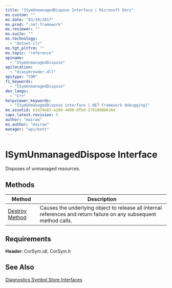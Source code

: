 ```yaml
---
title: "ISymUnmanagedDispose Interface | Microsoft Docs"
ms.custom: ""
ms.date: "03/30/2017"
ms.prod: ".net-framework"
ms.reviewer: ""
ms.suite: ""
ms.technology: 
  - "dotnet-clr"
ms.tgt_pltfrm: ""
ms.topic: "reference"
apiname: 
  - "ISymUnmanagedDispose"
apilocation: 
  - "diasymreader.dll"
apitype: "COM"
f1_keywords: 
  - "ISymUnmanagedDispose"
dev_langs: 
  - "C++"
helpviewer_keywords: 
  - "ISymUnmanagedDispose interface [.NET Framework debugging]"
ms.assetid: b1d74e83-a200-4d00-8fbd-27918808616d
caps.latest.revision: 5
author: "mairaw"
ms.author: "mairaw"
manager: "wpickett"
---
```

# ISymUnmanagedDispose Interface
Disposes of unmanaged resources.  
  
## Methods  
  
|Method|Description|  
|------------|-----------------|  
|[Destroy Method](../../../../docs/framework/unmanaged-api/diagnostics/isymunmanageddispose-destroy-method.md)|Causes the underlying object to release all internal references and return failure on any subsequent method calls.|  
  
## Requirements  
 **Header:** CorSym.idl, CorSym.h  
  
## See Also  
 [Diagnostics Symbol Store Interfaces](../../../../docs/framework/unmanaged-api/diagnostics/diagnostics-symbol-store-interfaces.md)